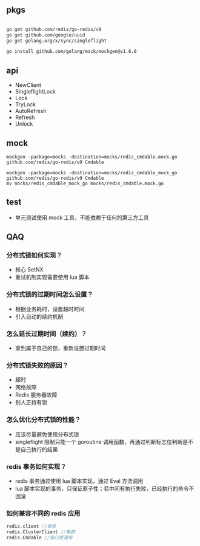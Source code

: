 ## pkgs

```bash

go get github.com/redis/go-redis/v9
go get github.com/google/uuid
go get golang.org/x/sync/singleflight

go install github.com/golang/mock/mockgen@v1.6.0
```

## api

- NewClient
- SingleflightLock
- Lock
- TryLock
- AutoRefresh
- Refresh
- Unlock

## mock

```linux
mockgen -package=mocks -destination=mocks/redis_cmdable.mock.go github.com/redis/go-redis/v9 Cmdable
```

```win
mockgen -package=mocks -destination=mocks/redis_cmdable_mock_go github.com/redis/go-redis/v9 Cmdable
mv mocks/redis_cmdable_mock_go mocks/redis_cmdable.mock.go
```

## test

- 单元测试使用 mock 工具，不能依赖于任何的第三方工具

## QAQ

### 分布式锁如何实现？

- 核心 SetNX
- 重试机制实现需要使用 lua 脚本

### 分布式锁的过期时间怎么设置？

- 根据业务耗时，设置超时时间
- 引入自动的续约机制

### 怎么延长过期时间（续约）？

- 拿到属于自己的锁，重新设置过期时间

### 分布式锁失败的原因？

- 超时
- 网络故障
- Redis 服务器故障
- 别人正持有锁

### 怎么优化分布式锁的性能？

- 应该尽量避免使用分布式锁
- singleflight 限制只能一个 goroutine 调用函数，再通过判断标志位判断是不是自己执行的结果

### redis 事务如何实现？

- redis 事务通过使用 lua 脚本实现，通过 Eval 方法调用
- lua 脚本实现的事务，只保证原子性；若中间有执行失败，已经执行的命令不回滚

### 如何兼容不同的 redis 应用

```go
redis.client //单体
redis.ClusterClient //集群
redis.Cmdable //接口更通用
```
